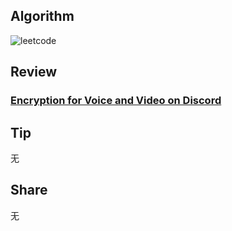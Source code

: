 ## Algorithm

![leetcode](https://file.notion.so/f/f/8245be63-084e-4231-9b7f-5a28286bec7b/9fdfd421-fc43-493c-9b3f-d12e96c444c1/Untitled.png?id=832f4bcf-5dd9-4b19-8ad4-f710063ea6f3&table=block&spaceId=8245be63-084e-4231-9b7f-5a28286bec7b&expirationTimestamp=1699855200000&signature=-_Sbar-ngr4zyzzg20TKFHE_xvn6oxQRIrQVdpJI8FQ&downloadName=Untitled.png)

## Review

### **[Encryption for Voice and Video on Discord](https://discord.com/blog/encryption-for-voice-and-video-on-discord)**

## Tip

无

## Share

无